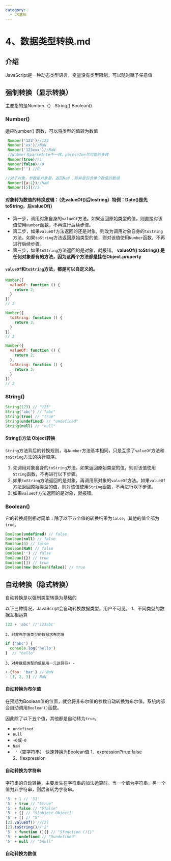 ```yaml
---
category:
  - JS基础
---
```

# 4、数据类型转换.md

## 介绍

JavaScript是一种动态类型语言，变量没有类型限制，可以随时赋予任意值

## 强制转换（显示转换）
主要指的是Number（） String() Boolean()

### Number()
 适应Number() 函数，可以将类型的值转为数值
```js
 Number('123')//123
 Number('xx')//NaN
 Number('123xxx')//NaN
 //Nubmer与parseInte不一样，pareseIne尽可能的多转
 Number(true)//1
 Number(false)//0
 Number('') //0

//对于对象，参数是对象是，返回NaN ,除非是包含单个数值的数组
 Number({a:1})//NaN
 Number([5])//5
```

#### 对象转为数值的转换逻辑：（先valueOf()后tostring）特例：Date()是先toString，后valueOf()
-  第一步，调用对象自身的`valueOf`方法。如果返回原始类型的值，则直接对该值使用`Number`函数，不再进行后续步骤。
- 第二步，如果`valueOf`方法返回的还是对象，则改为调用对象自身的`toString`方法。如果`toString`方法返回原始类型的值，则对该值使用`Number`函数，不再进行后续步骤。
- 第三步，如果`toString`方法返回的是对象，就报错。
**valueOf() toString() 是任何对象都有的方法，因为这两个方法都是挂在Object.property**

#### `valueOf`和`toString`方法，都是可以自定义的。
```js
Number({
  valueOf: function () {
    return 2;
  }
})
// 2

Number({
  toString: function () {
    return 3;
  }
})
// 3

Number({
  valueOf: function () {
    return 2;
  },
  toString: function () {
    return 3;
  }
})
// 2
```

### String()
```js
String(123) // "123"
String('abc') // "abc"
String(true) // "true"
String(undefined) // "undefined"
String(null) // "null"
```
#### String()方法 Object转换
`String`方法背后的转换规则，与`Number`方法基本相同，只是互换了`valueOf`方法和`toString`方法的执行顺序。

1. 先调用对象自身的`toString`方法。如果返回原始类型的值，则对该值使用`String`函数，不再进行以下步骤。
2. 如果`toString`方法返回的是对象，再调用原对象的`valueOf`方法。如果`valueOf`方法返回原始类型的值，则对该值使用`String`函数，不再进行以下步骤。
3. 如果`valueOf`方法返回的是对象，就报错。

### Boolean()

它的转换规则相对简单：除了以下五个值的转换结果为`false`，其他的值全部为`true`。

```js
Boolean(undefined) // false
Boolean(null) // false
Boolean(0) // false
Boolean(NaN) // false
Boolean('') // false
Boolean({}) // true
Boolean([]) // true
Boolean(new Boolean(false)) // true
```

## 自动转换（隐式转换）
自动转换是以强制类型转换为基础的

以下三种情况，JavaScript会自动转换数据类型，用户不可见。
	1、不同类型的数据互相运算
```js
123 + 'abc' //'123abc'
```
	2、对非布尔值类型的数据求布尔值
```javascript
if ('abc') {
  console.log('hello')
}  // "hello"
```
	3、对非数组类型的值使用一元运算符+ -
```javascript
+ {foo: 'bar'} // NaN
- [1, 2, 3] // NaN
```

#### 自动转换为布尔值

在预期为Boolean值的位置，就会将非布尔值的参数自动转换为布尔值。系统内部会自动调用`Boolean()`函数。

因此除了以下五个值，其他都是自动转为`true`。

- `undefined`
- `null`
- `+0`或`-0`
- `NaN`
- `''`（空字符串）
快速转换为Boolean值
	1、expression?true:false
	2、!!expression

#### 自动转换为字符串

字符串的自动转换，主要发生在字符串的加法运算时。当一个值为字符串，另一个值为非字符串，则后者转为字符串。

```javascript
'5' + 1 // '51'
'5' + true // "5true"
'5' + false // "5false"
'5' + {} // "5[object Object]"
'5' + [] // "5"
[2].valueOf() //[2]
[2].toString()//'2'
'5' + function (){} // "5function (){}"
'5' + undefined // "5undefined"
'5' + null // "5null"
```

#### 自动转换为数值

 
